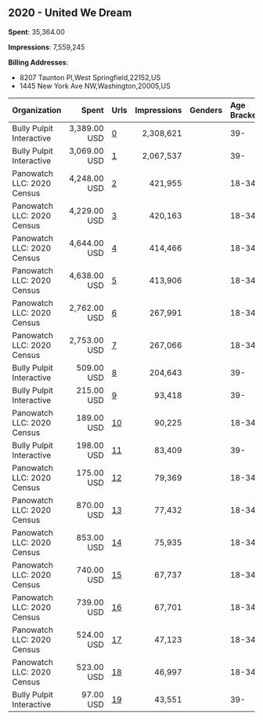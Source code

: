 ## 2020 - United We Dream 
**Spent**: 35,364.00

**Impressions**: 7,559,245

**Billing Addresses**: 
- 8207 Taunton Pl,West Springfield,22152,US
- 1445 New York Ave NW,Washington,20005,US

|Organization|Spent|Urls|Impressions|Genders|Age Brackets|Country Codes|Billing Addresses|
|:---|---:|:---|---:|:---|:---|:---|:---|
|Bully Pulpit Interactive|3,389.00 USD|[0](https://www.snap.com/political-ads/asset/9449ce12cae037abb8f8046380bbd24f32e2852b444564fedd1cdcc0106f1a8c?mediaType=mp4)|2,308,621||39-|united states|1445 New York Ave NW,Washington,20005,US|
|Bully Pulpit Interactive|3,069.00 USD|[1](https://www.snap.com/political-ads/asset/85a161bef0e11c077659ece2ee8c75462b6195c9d23472c59a5c6464a2685d16?mediaType=mp4)|2,067,537||39-|united states|1445 New York Ave NW,Washington,20005,US|
|Panowatch  LLC: 2020 Census|4,248.00 USD|[2](https://www.snap.com/political-ads/asset/0838fe00e00871fe2681480a1e764db014a78433eca144f20f68e6b45ad50aee?mediaType=mp4)|421,955||18-34|united states|8207 Taunton Pl,West Springfield,22152,US|
|Panowatch  LLC: 2020 Census|4,229.00 USD|[3](https://www.snap.com/political-ads/asset/88384d9298a7a10ac631561b58908431a3588932180fa750980428482789aecf?mediaType=mp4)|420,163||18-34|united states|8207 Taunton Pl,West Springfield,22152,US|
|Panowatch  LLC: 2020 Census|4,644.00 USD|[4](https://www.snap.com/political-ads/asset/c37534c039aaac901638d3b1d4ec4d5330540fa332429517c13de4cccf0e350d?mediaType=mp4)|414,466||18-34|united states|8207 Taunton Pl,West Springfield,22152,US|
|Panowatch  LLC: 2020 Census|4,638.00 USD|[5](https://www.snap.com/political-ads/asset/dd8d7f0149e9151d0771bc8184888c1c254587ca4db8e80ef114523b0f212f13?mediaType=mp4)|413,906||18-34|united states|8207 Taunton Pl,West Springfield,22152,US|
|Panowatch  LLC: 2020 Census|2,762.00 USD|[6](https://www.snap.com/political-ads/asset/0838fe00e00871fe2681480a1e764db014a78433eca144f20f68e6b45ad50aee?mediaType=mp4)|267,991||18-34|united states|8207 Taunton Pl,West Springfield,22152,US|
|Panowatch  LLC: 2020 Census|2,753.00 USD|[7](https://www.snap.com/political-ads/asset/88384d9298a7a10ac631561b58908431a3588932180fa750980428482789aecf?mediaType=mp4)|267,066||18-34|united states|8207 Taunton Pl,West Springfield,22152,US|
|Bully Pulpit Interactive|509.00 USD|[8](https://www.snap.com/political-ads/asset/4f42adf76add645e244d9dc24e9e978dac7de326f547f8ba569e15b9a7c8b5a3?mediaType=jpg)|204,643||39-|united states|1445 New York Ave NW,Washington,20005,US|
|Bully Pulpit Interactive|215.00 USD|[9](https://www.snap.com/political-ads/asset/a24a59278fcae70a1555d602ec7d3a4b391c57f72b319d9b7f71bf157da62739?mediaType=jpg)|93,418||39-|united states|1445 New York Ave NW,Washington,20005,US|
|Panowatch  LLC: 2020 Census|189.00 USD|[10](https://www.snap.com/political-ads/asset/c2251e64a74928440f9022c0f87d88e111bac8871dfcfaa62bf8bbc20414c614?mediaType=mp4)|90,225||18-34|united states|8207 Taunton Pl,West Springfield,22152,US|
|Bully Pulpit Interactive|198.00 USD|[11](https://www.snap.com/political-ads/asset/d6c7a3dc0347670a77a9efd60f2afe6b7e364c37cb1f22bf91b10b23f9f9f60c?mediaType=mp4)|83,409||39-|united states|1445 New York Ave NW,Washington,20005,US|
|Panowatch  LLC: 2020 Census|175.00 USD|[12](https://www.snap.com/political-ads/asset/553cdb2e56f1d5c9c4eba26104cd3b99be38ff4d115d56f92535c7c0d6ccc5d5?mediaType=mp4)|79,369||18-34|united states|8207 Taunton Pl,West Springfield,22152,US|
|Panowatch  LLC: 2020 Census|870.00 USD|[13](https://www.snap.com/political-ads/asset/c37534c039aaac901638d3b1d4ec4d5330540fa332429517c13de4cccf0e350d?mediaType=mp4)|77,432||18-34|united states|8207 Taunton Pl,West Springfield,22152,US|
|Panowatch  LLC: 2020 Census|853.00 USD|[14](https://www.snap.com/political-ads/asset/dd8d7f0149e9151d0771bc8184888c1c254587ca4db8e80ef114523b0f212f13?mediaType=mp4)|75,935||18-34|united states|8207 Taunton Pl,West Springfield,22152,US|
|Panowatch  LLC: 2020 Census|740.00 USD|[15](https://www.snap.com/political-ads/asset/0838fe00e00871fe2681480a1e764db014a78433eca144f20f68e6b45ad50aee?mediaType=mp4)|67,737||18-34||8207 Taunton Pl,West Springfield,22152,US|
|Panowatch  LLC: 2020 Census|739.00 USD|[16](https://www.snap.com/political-ads/asset/88384d9298a7a10ac631561b58908431a3588932180fa750980428482789aecf?mediaType=mp4)|67,701||18-34||8207 Taunton Pl,West Springfield,22152,US|
|Panowatch  LLC: 2020 Census|524.00 USD|[17](https://www.snap.com/political-ads/asset/88384d9298a7a10ac631561b58908431a3588932180fa750980428482789aecf?mediaType=mp4)|47,123||18-34||8207 Taunton Pl,West Springfield,22152,US|
|Panowatch  LLC: 2020 Census|523.00 USD|[18](https://www.snap.com/political-ads/asset/0838fe00e00871fe2681480a1e764db014a78433eca144f20f68e6b45ad50aee?mediaType=mp4)|46,997||18-34||8207 Taunton Pl,West Springfield,22152,US|
|Bully Pulpit Interactive|97.00 USD|[19](https://www.snap.com/political-ads/asset/fd31924be44488df0973c4a3acd2988e09e0ab8088b1f49f668b75681d3e0077?mediaType=mp4)|43,551||39-|united states|1445 New York Ave NW,Washington,20005,US|
